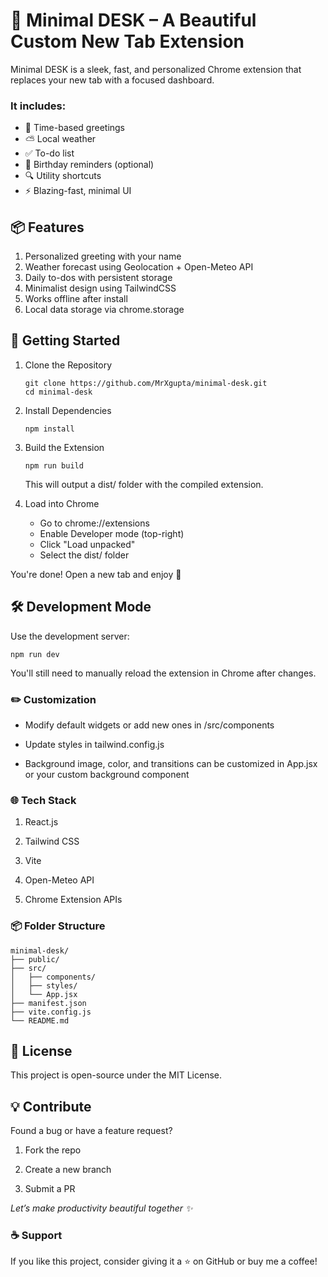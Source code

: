 # 🧩 Minimal DESK – A Beautiful Custom New Tab Extension
Minimal DESK is a sleek, fast, and personalized Chrome extension that replaces your new tab with a focused dashboard. 

### It includes:

- 🌅 Time-based greetings
- ⛅ Local weather
- ✅ To-do list
- 🔔 Birthday reminders (optional)
- 🔍 Utility shortcuts
- ⚡️ Blazing-fast, minimal UI

## 📦 Features
1. Personalized greeting with your name
2. Weather forecast using Geolocation + Open-Meteo API
3. Daily to-dos with persistent storage
4. Minimalist design using TailwindCSS
5. Works offline after install
6. Local data storage via chrome.storage

## 🚀 Getting Started
1. Clone the Repository
   ```angular2html
   git clone https://github.com/MrXgupta/minimal-desk.git
   cd minimal-desk
    ```

2. Install Dependencies
    ```
   npm install
   ```
   
3. Build the Extension
    ```
   npm run build
   ```
   
   This will output a dist/ folder with the compiled extension.

4. Load into Chrome
   - Go to chrome://extensions
   - Enable Developer mode (top-right)
   - Click "Load unpacked"
   - Select the dist/ folder

You're done! Open a new tab and enjoy 🧘

## 🛠️ Development Mode
Use the development server:
```angular2html
npm run dev
```
You'll still need to manually reload the extension in Chrome after changes.

### ✏️ Customization
- Modify default widgets or add new ones in /src/components

- Update styles in tailwind.config.js

- Background image, color, and transitions can be customized in App.jsx or your custom background component

### 🌐 Tech Stack
1. React.js

2. Tailwind CSS

3. Vite

4. Open-Meteo API

5. Chrome Extension APIs

### 📦 Folder Structure

````angular2html
minimal-desk/
├── public/
├── src/
│   ├── components/
│   ├── styles/
│   └── App.jsx
├── manifest.json
├── vite.config.js
└── README.md
````

## 📝 License
This project is open-source under the MIT License.

## 💡 Contribute
Found a bug or have a feature request?

1. Fork the repo

2. Create a new branch

3. Submit a PR

_Let’s make productivity beautiful together ✨_

### ☕ Support
If you like this project, consider giving it a ⭐️ on GitHub or buy me a coffee!